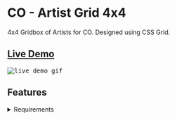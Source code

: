 # CO - Artist Grid 4x4
4x4 Gridbox of Artists for CO. Designed using CSS Grid.

## <a href="https://daryldelrosario.github.io/co-artist-grid">Live Demo</a>   
<kbd><img src="co-grid-artist-ldrx.gif" alt="live demo gif"></kbd>

## Features

<details>
    <summary>Requirements</summary>

- [ ]
- [ ]

#### Challenge Extension
- [ ]
</details>
